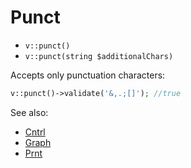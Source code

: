# Punct

- `v::punct()`
- `v::punct(string $additionalChars)`

Accepts only punctuation characters:

```php
v::punct()->validate('&,.;[]'); //true
```

See also:

  * [Cntrl](Cntrl.md)
  * [Graph](Graph.md)
  * [Prnt](Prnt.md)
